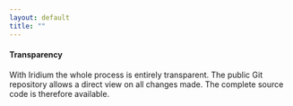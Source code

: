 ```yaml
---
layout: default
title: ""
---
```


#### Transparency ####
With Iridium the whole process is entirely transparent. The public Git repository allows a direct view on all changes made. The complete source code is therefore available.